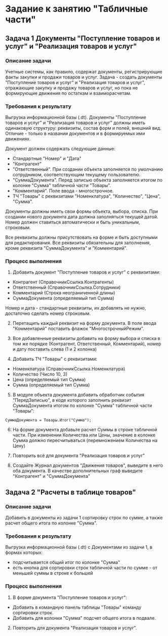 # Задание к занятию "Табличные части"

## Задача 1 Документы "Поступление товаров и услуг" и "Реализация товаров и услуг"

### Описание задачи

Учетные системы, как правило, содержат документы, регистрирующие факты закупки и продажи товаров и услуг. Задача - создать документы "Поступление товаров и услуг" и "Реализация товаров и услуг", отражающие закупку и продажу товаров и услуг, но пока не формирующие движения по остаткам и взаиморасчетам.

### Требования к результату

Выгрузка информационной базы (.dt). Документы "Поступление товаров и услуг" и "Реализация товаров и услуг" должны иметь одинаковую структуру: реквизиты, состав форм и полей, внешний вид.
Отличие - только в названии документов и в формируемых ими движениях.

Документ должен содержать следующие данные:

* Стандартные "Номер" и "Дата"
* "Контрагент"
* "Ответственный". При создании объекта заполняется по умолчанию сотрудником, соответствующим текущему пользователю.
* "СуммаДокумента". Перед записью объекта заполняется итогом по колонке "Сумма" табличной части "Товары".
* "Комментарий". Поле ввода - многострочное.
* ТЧ "Товары" с реквизитами "Номенклатура", "Количество", "Цена", "Сумма".

Документы должны иметь свои формы объекта, выбора, списка.
При создании нового документа дата должна заполняться текущей датой.
Номер должен ставиться автоматически и быть уникальным, строковым.

Все реквизиты должны присутствовать на форме и быть доступными для редактирования. Все реквизиты обязательны для заполнения, кроме реквизита "СуммаДокумента" и "Комментарий".

### Процесс выполнения

1. Добавить документ "Поступление товаров и услуг" с реквизитами:
  * Контрагент (СправочникСсылка.Контрагенты)
  * Ответственный (СправочникСсылка.Сотрудники)
  * Комментарий (Строка неограниченной длины)
  * СуммаДокумента (определяемый тип Сумма)
  
Номер и дата - стандартные реквизиты, их добавлять не нужно, достаточно сделать номер строковым.
  
2. Перетащить каждый реквизит на форму документа. В поле ввода "Комментарий" поставить флажок "МногострочныйРежим".
  
3. Все добавленные реквизиты добавить на форму выбора и списка в том же порядке (Контрагент, Ответственный, Комментарий), номер и дату поставить слева (1 и 2 колонка)
  
4. Добавить ТЧ "Товары" с реквизитами:
* Номенклатура (СправочникСсылка.Номенклатура)
* Количество (Число 10, 3)
* Цена (определяемый тип Сумма)
* Сумма (определяемый тип Сумма)

5. В модуле объекта документа добавить обработчик события "ПередЗаписью", в коде которого заполнить реквизит СуммаДокумента итогом по колонке "Сумма" табличной части "Товары":
```bsl
СуммаДокумента = Товары.Итог("Сумма");
```
6. На форме документа добавьте расчет Суммы в строке табличной части. При изменении Количества или Цены, значение в колонке Сумма должно пересчитываться (перемножением Количества на Цену)  
  
7. Повторить всё для документа "Реализация товаров и услуг"

8. Создайте Журнал документов "Движения товаров", выведите в него оба документа. В качестве дополнительных граф выведите "Контрагент" и "СуммаДокумента"

## Задача 2 "Расчеты в таблице товаров" 

### Описание задачи

Добавить в документы из задачи 1 сортировку строк по сумме, а также расчет общего итога по колонке "Сумма".

### Требования к результату

Выгрузка информационной базы (.dt) с Документами из задачи 1, в формах которых:

* подсчитывается общий итог по колонке "Сумма"
* есть кнопка для сортировки строк табличной части по сумме - от меньшей суммы в строке к большей

### Процесс выполнения

1. В форме документа "Поступление товаров и услуг":
* Добавить в командную панель таблицы "Товары" команду сортировки строк.
* Добавить для колонки "Сумма" подсчет общего итога в подвале.

2. Повторить для документа "Реализация товаров и услуг".
